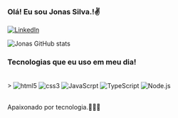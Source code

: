 ### Olá! Eu sou Jonas Silva.!✌️

[![Linkedln](https://img.shields.io/badge/LinkedIn-0077B5?style=for-the-badge&logo=linkedin&logoColor=white
)](https://www.linkedin.com/in/jonas-silva-699538230)

![Jonas GitHub stats](https://github-readme-stats.vercel.app/api?username=anuraghazra&show_icons=true&theme=dracula)

### Tecnologias que eu uso em meu dia!

<div style="display: inline_block"><br/>>
  <img align="center" alt="html5" src="https://img.shields.io/badge/HTML5-E34F26?style=for-the-badge&logo=html5&logoColor=white"/>
  <img align="center" alt="css3" src="https://img.shields.io/badge/CSS3-1572B6?style=for-the-badge&logo=css3&logoColor=white" />
  <img align="center" alt="JavaScrpt" src="https://img.shields.io/badge/JavaScript-323330?style=for-the-badge&logo=javascript&logoColor=F7DF1E"/>
  <img align="center" alt="TypeScript"  
   src="https://img.shields.io/badge/TypeScript-007ACC?style=for-the-badge&logo=typescript&logoColor=white"/>
  <img align="center" alt="Node.js"  
   src="https://img.shields.io/badge/Node.js-43853D?style=for-the-badge&logo=node.js&logoColor=white"/>
  </div></br>
  
  Apaixonado por tecnologia.🧑🏾‍💻
        




